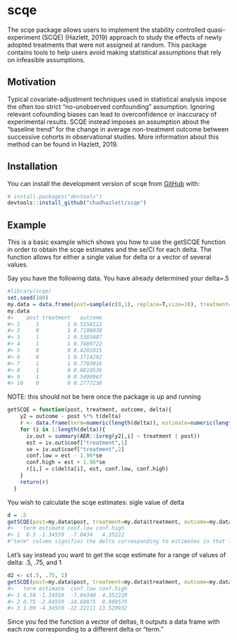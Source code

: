 
<!-- README.md is generated from README.Rmd. Please edit that file -->

# scqe

<!-- badges: start -->

<!-- badges: end -->

The scqe package allows users to implement the stability controlled
quasi-experiment (SCQE) (Hazlett, 2019) approach to study the effects of
newly adopted treatments that were not assigned at random. This package
contains tools to help users avoid making statistical assumptions that
rely on infeasible assumptions.

## Motivation

Typical covariate-adjustment techniques used in statistical analysis
impose the often too strict “no-unobserved confounding” assumption.
Ignoring relevant cofounding biases can lead to overconfidence or
inaccuracy of experimental results. SCQE instead imposes an assumption
about the “baseline trend” for the change in average non-treatment
outcome between successive cohorts in observational studies. More
information about this method can be found in Hazlett, 2019.

## Installation

You can install the development version of scqe from
[GitHub](https://github.com/) with:

``` r
# install.packages("devtools")
devtools::install_github("chadhazlett/scqe")
```

## Example

This is a basic example which shows you how to use the getSCQE function
in order to obtain the scqe estimates and the se/CI for each delta. The
function allows for either a single value for delta or a vector of
several values.

Say you have the following data. You have already determined your
delta=.5

``` r
#library(scqe)
set.seed(100)
my.data = data.frame(post=sample(c(0,1), replace=T,size=10), treatment=sample(c(0,1), replace=T,size=10), outcome=runif(10))
my.data
#>    post treatment   outcome
#> 1     1         1 0.5358112
#> 2     0         1 0.7108038
#> 3     1         1 0.5383487
#> 4     1         1 0.7489722
#> 5     0         0 0.4201015
#> 6     0         1 0.1714202
#> 7     1         1 0.7703016
#> 8     1         0 0.8819536
#> 9     1         0 0.5490967
#> 10    0         0 0.2777238
```

NOTE: this should not be here once the package is up and running

``` r
getSCQE = function(post, treatment, outcome, delta){
    y2 = outcome - post %*% t(delta)
    r <- data.frame(term=numeric(length(delta)), estimate=numeric(length(delta)), conf.low=numeric(length(delta)),conf.high=numeric(length(delta)))
    for (i in 1:length(delta)){
      iv.out = summary(AER::ivreg(y2[,i] ~ treatment | post))
      est = iv.out$coef["treatment",1]
      se = iv.out$coef["treatment",2]
      conf.low = est - 1.96*se
      conf.high = est + 1.96*se
      r[i,] = c(delta[i], est, conf.low, conf.high)
    }
    return(r)
  }
```

You wish to calculate the scqe estimates: sigle value of delta

``` r
d = .5
getSCQE(post=my.data$post, treatment=my.data$treatment, outcome=my.data$outcome, delta=d)
#>   term estimate conf.low conf.high
#> 1  0.5 -1.34559  -7.0434   4.35222
#"term" column signifies the delta corresponding to estimates in that line of the df
```

Let’s say instead you want to get the scqe estimate for a range of
values of delta: .5, .75, and 1

``` r
d2 <- c(.5, .75, 1)
getSCQE(post=my.data$post, treatment=my.data$treatment, outcome=my.data$outcome, delta=d2)
#>   term estimate  conf.low conf.high
#> 1 0.50 -1.34559  -7.04340  4.352220
#> 2 0.75 -2.84559 -14.60075  8.909575
#> 3 1.00 -4.34559 -22.22111 13.529932
```

Since you fed the function a vector of deltas, it outputs a data frame
with each row corresponding to a different delta or “term.”
